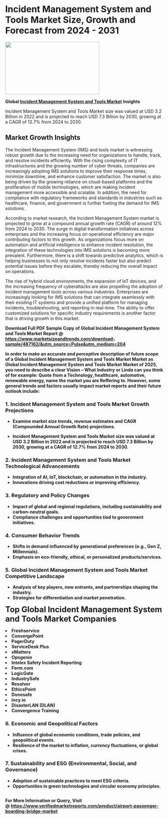 <H1>Incident Management System and Tools Market Size, Growth and Forecast from 2024 - 2031</H1><img class="aligncenter size-medium wp-image-584254" src="https://thirdeyenews.in/wp-content/uploads/2024/09/Global-Market-Research-300x168.jpeg" alt="" width="300" height="168" /><p><strong>Global&nbsp;<a href="https://www.marketsizeandtrends.com/download-sample/487162/&amp;utm_source=Pulse&amp;utm_medium=204">Incident Management System and Tools Market</a> Insights</strong></p><p>Incident Management System and Tools Market size was valued at USD 3.2 Billion in 2022 and is projected to reach USD 7.3 Billion by 2030, growing at a CAGR of 12.7% from 2024 to 2030.</p><p><h2>Market Growth Insights</h2> <p>The Incident Management System (IMS) and tools market is witnessing robust growth due to the increasing need for organizations to handle, track, and resolve incidents efficiently. With the rising complexity of IT infrastructures and the growing number of cyber threats, companies are increasingly adopting IMS solutions to improve their response times, minimize downtime, and enhance customer satisfaction. The market is also being driven by the growing reliance on cloud-based platforms and the proliferation of mobile technologies, which are making incident management more accessible and scalable. In addition, the need for compliance with regulatory frameworks and standards in industries such as healthcare, finance, and government is further fueling the demand for IMS solutions.</p> <p><strong></strong></p> <p>According to market research, the Incident Management System market is projected to grow at a compound annual growth rate (CAGR) of around 12% from 2024 to 2030. The surge in digital transformation initiatives across enterprises and the increasing focus on operational efficiency are major contributing factors to this growth. As organizations focus more on automation and artificial intelligence to enhance incident resolution, the integration of these technologies into IMS solutions is becoming more prevalent. Furthermore, there is a shift towards predictive analytics, which is helping businesses to not only resolve incidents faster but also predict potential issues before they escalate, thereby reducing the overall impact on operations.</p> <p>The rise of hybrid cloud environments, the expansion of IoT devices, and the increasing frequency of cyberattacks are also propelling the adoption of incident management tools across various industries. Enterprises are increasingly looking for IMS solutions that can integrate seamlessly with their existing IT systems and provide a unified platform for managing incidents, troubleshooting, and reporting in real-time. The ability to offer customized solutions for specific industry requirements is another factor that is driving growth in this market.</p> <p><strong></p><p><span class=""><strong>Download Full PDF Sample Copy of Global Incident Management System and Tools Market Report</strong> @ <a href="https://www.marketsizeandtrends.com/download-sample/487162/&amp;utm_source=Pulse&amp;utm_medium=204" target="_blank">https://www.marketsizeandtrends.com/download-sample/487162/&amp;utm_source=Pulse&amp;utm_medium=204</a></span></p><p>In order to make an accurate and perceptive description of future scope of a Global&nbsp;Incident Management System and Tools Market Market as Global&nbsp;Incident Management System and Tools Market Market of 2025, you need to describe a clear Vision &ndash; What Industry or Linda can you think of for example: Quote from a Technology, healthcare, automotive, renewable energy, name the market you are Reffering to. However, some general trends and factors usually impact market reports and their future outlook include:</p><h3>1.&nbsp;<strong>Incident Management System and Tools Market Growth Projections</strong></h3><ul><li>Examine market size trends, revenue estimates and CAGR (Compounded Annual Growth Rate) projections.</li><li><p>Incident Management System and Tools Market size was valued at USD 3.2 Billion in 2022 and is projected to reach USD 7.3 Billion by 2030, growing at a CAGR of 12.7% from 2024 to 2030.</p></li></ul><h3>2.&nbsp;<strong>Incident Management System and Tools Market Technological Advancements</strong></h3><ul><li>Integration of AI, IoT, blockchain, or automation in the industry.</li><li>Innovations driving cost reductions or improving efficiency.</li></ul><h3>3.&nbsp;<strong>Regulatory and Policy Changes</strong></h3><ul><li>Impact of global and regional regulations, including sustainability and carbon-neutral goals.</li><li>Compliance challenges and opportunities tied to government initiatives.</li></ul><h3>4.&nbsp;<strong>Consumer Behavior Trends</strong></h3><ul><li>Shifts in demand influenced by generational preferences (e.g., Gen Z, Millennials).</li><li>Emphasis on eco-friendly, ethical, or personalized products/services.</li></ul><h3>5.&nbsp;<strong>Global Incident Management System and Tools Market Competitive Landscape</strong></h3><ul><li>Analysis of key players, new entrants, and partnerships shaping the industry.</li><li>Strategies for differentiation and market penetration.</li></ul><p data-pm-slice="1 1 []"><span style="color: inherit; font-family: inherit; font-size: 25px;">Top Global Incident Management System and Tools Market Companies</span></p><div class="" data-test-id=""><p><li>Freshservice</li><li> ConvergePoint</li><li> PagerDuty</li><li> ServiceDesk Plus</li><li> xMatters</li><li> Opsgenie</li><li> Intelex Safety Incident Reporting</li><li> Form.com</li><li> LogicGate</li><li> IndustrySafe</li><li> Resolver</li><li> EthicsPoint</li><li> Donesafe</li><li> incy.io</li><li> DisasterLAN (DLAN)</li><li> Convergence Training</li></p></div><h3>6.&nbsp;<strong>Economic and Geopolitical Factors</strong></h3><ul><li>Influence of global economic conditions, trade policies, and geopolitical events.</li><li>Resilience of the market to inflation, currency fluctuations, or global crises.</li></ul><h3>7.&nbsp;<strong>Sustainability and ESG (Environmental, Social, and Governance)</strong></h3><ul><li>Adoption of sustainable practices to meet ESG criteria.</li><li>Opportunities in green technologies and circular economy principles.</li></ul><h2><strong style="font-size: 14px;">For More Information or Query, Visit @&nbsp;</strong><a style="background-color: #ffffff; font-size: 14px;" href="https://www.marketsizeandtrends.com/report/incident-management-system-and-tools-market/" target="_blank">https://www.verifiedmarketreports.com/product/airport-passenger-boarding-bridge-market</a></h2>
